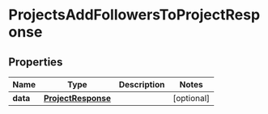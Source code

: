 

# ProjectsAddFollowersToProjectResponse


## Properties

| Name | Type | Description | Notes |
|------------ | ------------- | ------------- | -------------|
|**data** | [**ProjectResponse**](ProjectResponse.md) |  |  [optional] |



